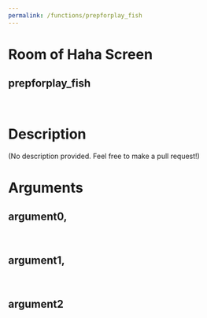```yaml
---
permalink: /functions/prepforplay_fish
---
```

# Room of Haha Screen  
## prepforplay_fish  
&nbsp;  
# Description  
(No description provided. Feel free to make a pull request!) 
&nbsp;  
# Arguments
## argument0, 

&nbsp;  
## argument1, 

&nbsp;  
## argument2

&nbsp;  


